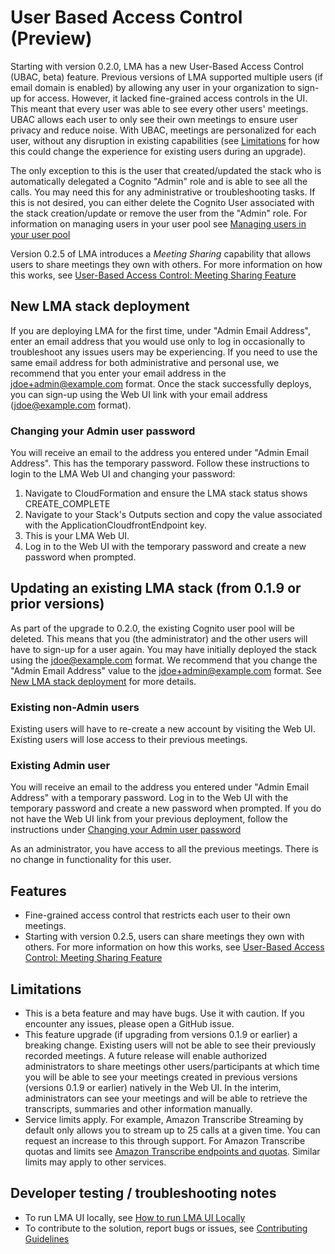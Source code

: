# User Based Access Control (Preview)

Starting with version 0.2.0, LMA has a new User-Based Access Control (UBAC, beta) feature. Previous versions of LMA 
supported multiple users (if email domain is enabled) by allowing any user in your organization to sign-up for access. 
However, it lacked fine-grained access controls in the UI. This meant that every user was able to see every other users'
meetings. UBAC allows each user to only see their own meetings to ensure user privacy and reduce noise. With UBAC, meetings 
are personalized for each user, without any disruption in existing capabilities (see [Limitations](#limitations) for 
how this could change the experience for existing users during an upgrade). 

The only exception to this is the user that created/updated the stack who is automatically delegated a Cognito "Admin" role
and is able to see all the calls. You may need this for any administrative or troubleshooting tasks. If this is not desired,
you can either delete the Cognito User associated with the stack creation/update or remove the user from the "Admin" role. 
For information on managing users in your user pool see 
[Managing users in your user pool](https://docs.aws.amazon.com/cognito/latest/developerguide/managing-users.html)

Version 0.2.5 of LMA introduces a *Meeting Sharing* capability that allows users to share meetings they own with others. For more information on how this works, see [User-Based Access Control: Meeting Sharing Feature](./README_UBAC_MEETING_SHARING.md)

## New LMA stack deployment

If you are deploying LMA for the first time, under "Admin Email Address", enter an email address that you would 
use only to log in occasionally to troubleshoot any issues users may be experiencing. If you need to use the same
email address for both administrative and personal use, we recommend that you enter your email address in the 
jdoe+admin@example.com format. Once the stack successfully deploys, you can sign-up using the Web UI link with your 
email address (jdoe@example.com format).

### Changing your Admin user password
You will receive an email to the address you entered under "Admin Email Address". This has the temporary password. Follow
these instructions to login to the LMA Web UI and changing your password:
1. Navigate to CloudFormation and ensure the LMA stack status shows CREATE_COMPLETE
2. Navigate to your Stack's Outputs section and copy the value associated with the ApplicationCloudfrontEndpoint key.
3. This is your LMA Web UI.
4. Log in to the Web UI with the temporary password and create a new password when prompted.

## Updating an existing LMA stack (from 0.1.9 or prior versions)

As part of the upgrade to 0.2.0, the existing Cognito user pool will be deleted. This means that you (the administrator)
and the other users will have to sign-up for a user again. You may have initially deployed the stack using the 
jdoe@example.com format. We recommend that you change the "Admin Email Address" value to the jdoe+admin@example.com format. 
See [New LMA stack deployment](#new-lma-stack-deployment) for more details.

### Existing non-Admin users
Existing users will have to re-create a new account by visiting the Web UI. Existing users will lose access to their 
previous meetings. 

### Existing Admin user 
You will receive an email to the address you entered under "Admin Email Address" with a temporary password. Log in to 
the Web UI with the temporary password and create a new password when prompted. If you do not have the Web UI link from 
your previous deployment, follow the instructions under
[Changing your Admin user password](#changing-your-admin-user-password)

As an administrator, you have access to all the previous meetings. There is no change in functionality for this user.

## Features
- Fine-grained access control that restricts each user to their own meetings.
- Starting with version 0.2.5, users can share meetings they own with others. For more information on how this works, see [User-Based Access Control: Meeting Sharing Feature](./README_UBAC_MEETING_SHARING.md)

## Limitations
- This is a beta feature and may have bugs. Use it with caution. If you encounter any issues, please open a GitHub issue.
- This feature upgrade (if upgrading from versions 0.1.9 or earlier) a breaking change. Existing users will not be able 
  to see their previously recorded meetings. A future release will enable authorized administrators to share meetings 
  other users/participants at which time you will be able to see your meetings created in previous versions 
  (versions 0.1.9 or earlier) natively in the Web UI. In the interim, administrators can see your meetings and will be 
  able to retrieve the transcripts, summaries and other information manually.
- Service limits apply. For example, Amazon Transcribe Streaming by default only allows you to stream up to 25 calls at
  a given time. You can request an increase to this through support. For Amazon Transcribe quotas and limits see
  [Amazon Transcribe endpoints and quotas](https://docs.aws.amazon.com/general/latest/gr/transcribe.html). Similar limits may apply to other services.

## Developer testing / troubleshooting notes

- To run LMA UI locally, see [How to run LMA UI Locally](./source/ui/README.md)
- To contribute to the solution, report bugs or issues, see [Contributing Guidelines](../CONTRIBUTING.md)